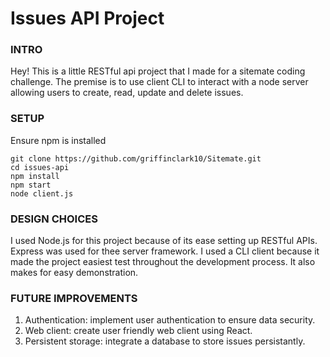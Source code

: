 # Issues API Project
### INTRO
Hey! This is a little RESTful api project that I made for a sitemate coding challenge. The premise is to use client CLI to interact with a node server allowing users to create, read, update and delete issues. 

### SETUP   
Ensure npm is installed
```
git clone https://github.com/griffinclark10/Sitemate.git
cd issues-api
npm install
npm start
node client.js
```

### DESIGN CHOICES
I used Node.js for this project because of its ease setting up RESTful APIs. Express was used for thee server framework.
I used a CLI client because it made the project easiest test throughout the development process. It also makes for easy demonstration. 

### FUTURE IMPROVEMENTS
1. Authentication: implement user authentication to ensure data security.
2. Web client: create user friendly web client using React.
3. Persistent storage: integrate a database to store issues persistantly.